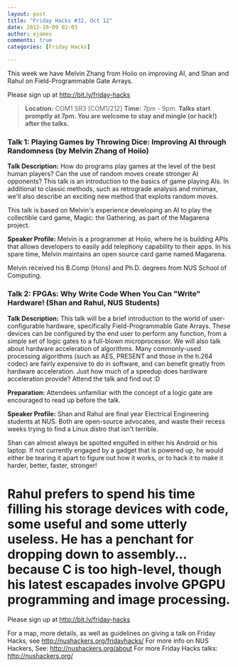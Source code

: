 ```yaml
---
layout: post
title: "Friday Hacks #32, Oct 12"
date: 2012-10-09 02:03
author: ejames
comments: true
categories: [Friday Hacks]

---
```

This week we have Melvin Zhang from Hoiio on improving AI, and Shan and Rahul on Field-Programmable Gate Arrays.
 
Please sign up at <a href="http://bit.ly/friday-hacks">http://bit.ly/friday-hacks</a>
 
<blockquote><strong>Location:</strong> COM1 SR3 [COM1/212]
<strong>Time:</strong> 7pm - 9pm. 
<strong>Talks start promptly at 7pm. You are welcome to stay and mingle (or hack!) after the talks.</strong></blockquote>

<h3>Talk 1: Playing Games by Throwing Dice: Improving AI through Randomness (by Melvin Zhang of Hoiio)</h3>
 
<strong>Talk Description:</strong>
How do programs play games at the level of the best human players? Can the use of random moves create stronger AI opponents?  This talk is an introduction to the basics of game playing AIs. In additional to classic methods, such as retrograde analysis and minimax, we'll also describe an exciting new method that exploits random moves.
 
This talk is based on Melvin's experience developing an AI to play the collectible card game, Magic: the Gathering, as part of the Magarena project. 
 
<strong>Speaker Profile: </strong>
Melvin is a programmer at Hoiio, where he is building APIs that allows developers to easily add telephony capability to their apps. In his spare time, Melvin maintains an open source card game named Magarena.
 
Melvin received his B.Comp (Hons) and Ph.D. degrees from NUS School of Computing. 

<h3>Talk 2: FPGAs: Why Write Code When You Can "Write" Hardware! (Shan and Rahul, NUS Students)</h3>
 
<strong>Talk Description:</strong>
This talk will be a brief introduction to the world of user-configurable hardware, specifically Field-Programmable Gate Arrays. These devices can be configured by the end user to perform any function, from a simple set of logic gates to a full-blown microprocessor. We will also talk about hardware acceleration of algorithms. Many commonly-used processing algorithms (such as AES, PRESENT and those in the h.264 codec) are fairly expensive to do in software, and can benefit greatly from hardware acceleration. Just how much of a speedup does hardware acceleration provide? Attend the talk and find out :D
 
<strong>Preparation:</strong>
Attendees unfamiliar with the concept of a logic gate are encouraged to read up before the talk.
 
<strong>Speaker Profile:</strong>
Shan and Rahul are final year Electrical Engineering students at NUS. Both are open-source advocates, and waste their recess weeks trying to find a Linux distro that isn't terrible.
 
Shan can almost always be spotted engulfed in either his Android or his laptop. If not currently engaged by a gadget that is powered up, he would either be tearing it apart to figure out how it works, or to hack it to make it harder, better, faster, stronger!
 
Rahul prefers to spend his time filling his storage devices with code, some useful and some utterly useless. He has a penchant for dropping down to assembly… because C is too high-level, though his latest escapades involve GPGPU programming and image processing. 
==============================
 
Please sign up at <a href="http://bit.ly/friday-hacks">http://bit.ly/friday-hacks</a>
 
For a map, more details, as well as guidelines on giving a talk on Friday Hacks, see <a href="http://nushackers.org/fridayhacks/">http://nushackers.org/fridayhacks/</a>
For more info on NUS Hackers, See: <a href="http://nushackers.org/about">http://nushackers.org/about</a>
For more Friday Hacks talks: <a href="http://nushackers.org/">http://nushackers.org/</a>

